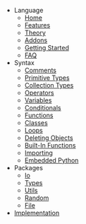 * Language
  * [Home](/README.md)
  * [Features](/docs/Features.md)
  * [Theory](/docs/Theory.md)
  * [Addons](/docs/Addons.md)
  * [Getting Started](/docs/Usage.md)
  * [FAQ](/docs/Faq.md)
* Syntax
  * [Comments](/docs/core_syntax/comments.md)
  * [Primitive Types](/docs/core_syntax/primitive_types.md)
  * [Collection Types](/docs/core_syntax/collection_types.md)
  * [Operators](/docs/core_syntax/operators.md)
  * [Variables](/docs/core_syntax/variables.md)
  * [Conditionals](/docs/core_syntax/conditionals.md)
  * [Functions](/docs/core_syntax/functions.md)
  * [Classes](/docs/core_syntax/classes.md)
  * [Loops](/docs/core_syntax/loops.md)
  * [Deleting Objects](/docs/core_syntax/delete.md)
  * [Built-In Functions](/docs/core_syntax/builtin_functions.md)
  * [Importing](/docs/core_syntax/imports.md)
  * [Embedded Python](/docs/core_syntax/embedded_python.md)
* Packages
  * [Io](/docs/packages/io.md)
  * [Types](/docs/packages/types.md)
  * [Utils](/docs/packages/utils.md)
  * [Random](/docs/packages/random.md)
  * [File](/docs/packages/file.md)
* [Implementation](/docs/implementation/implementation.md)
